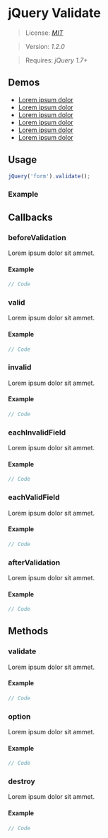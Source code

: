 # jQuery Validate

> License: <a href="http://www.opensource.org/licenses/mit-license.php" target="_blank">_MIT_</a>

> Version: _1.2.0_

> Requires: _jQuery 1.7+_

## Demos
* [Lorem ipsum dolor](http://localhost)
* [Lorem ipsum dolor](http://localhost)
* [Lorem ipsum dolor](http://localhost)
* [Lorem ipsum dolor](http://localhost)
* [Lorem ipsum dolor](http://localhost)
* [Lorem ipsum dolor](http://localhost)

## Usage

```javascript
jQuery('form').validate();
```

### Example

## Callbacks

### beforeValidation
Lorem ipsum dolor sit ammet.

#### Example

```javascript
// Code
```

### valid
Lorem ipsum dolor sit ammet.

#### Example

```javascript
// Code
```

### invalid
Lorem ipsum dolor sit ammet.

#### Example

```javascript
// Code
```

### eachInvalidField
Lorem ipsum dolor sit ammet.

#### Example

```javascript
// Code
```

### eachValidField
Lorem ipsum dolor sit ammet.

#### Example

```javascript
// Code
```

### afterValidation
Lorem ipsum dolor sit ammet.

#### Example

```javascript
// Code
```

## Methods

### validate
Lorem ipsum dolor sit ammet.

#### Example

```javascript
// Code
```

### option
Lorem ipsum dolor sit ammet.

#### Example

```javascript
// Code
```

### destroy
Lorem ipsum dolor sit ammet.

#### Example

```javascript
// Code
```